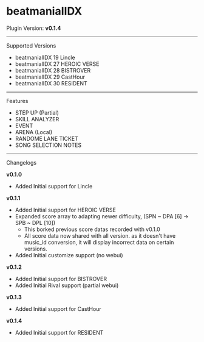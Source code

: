 # beatmaniaIIDX

Plugin Version: **v0.1.4**

---

Supported Versions

  - beatmaniaIIDX 19 Lincle
  - beatmaniaIIDX 27 HEROIC VERSE
  - beatmaniaIIDX 28 BISTROVER
  - beatmaniaIIDX 29 CastHour
  - beatmaniaIIDX 30 RESIDENT

---

Features

  - STEP UP (Partial)
  - SKILL ANALYZER
  - EVENT
  - ARENA (Local)
  - RANDOME LANE TICKET
  - SONG SELECTION NOTES

---

Changelogs

**v0.1.0**
  - Added Initial support for Lincle

**v0.1.1**
  - Added Initial support for HEROIC VERSE
  - Expanded score array to adapting newer difficulty, (SPN ~ DPA [6] -> SPB ~ DPL [10])
    - This borked previous score datas recorded with v0.1.0
    - All score data now shared with all version. as it doesn't have music_id conversion, it will display incorrect data on certain versions.
  - Added Initial customize support (no webui)

**v0.1.2**
  - Added Initial support for BISTROVER
  - Added Initial Rival support (partial webui)

**v0.1.3**
  - Added Initial support for CastHour

**v0.1.4**
  - Added Initial support for RESIDENT
